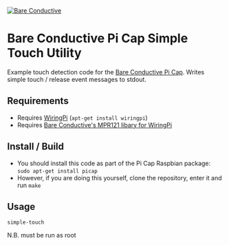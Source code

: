 [![Bare Conductive](https://www.bareconductive.com/wp-content/uploads/2017/03/Bare-Conductive-LOGO_master_AW.png)](http://www.bareconductive.com/)

# Bare Conductive Pi Cap Simple Touch Utility

Example touch detection code for the [Bare Conductive Pi Cap](http://www.bareconductive.com/shop/pi-cap/). Writes simple touch / release event messages to stdout.

## Requirements

* Requires [WiringPi](http://wiringpi.com/) (`apt-get install wiringpi`)
* Requires [Bare Conductive's MPR121 libary for WiringPi](https://github.com/BareConductive/wiringpi-mpr121)

## Install / Build

* You should install this code as part of the Pi Cap Raspbian package: `sudo apt-get install picap`    
* However, if you are doing this yourself, clone the repository, enter it and run `make`

## Usage

    simple-touch

N.B. must be run as root    
    